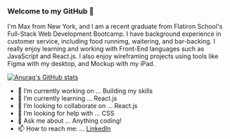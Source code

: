 ### Welcome to my GitHub 👋

I'm Max from New York, and I am a recent graduate from Flatiron School's Full-Stack Web Development Bootcamp. I have background experience in customer service, including food runnimg, waitering, and bar-backing. I really enjoy learning and working with Front-End languages such as JavaScript and React.js. I also enjoy wireframing projects using tools like Figma with my desktop, and Mockup with my iPad.

[![Anurag's GitHub stats](https://github-readme-stats.vercel.app/api?username=anuraghazra)](https://github.com/anuraghazra/github-readme-stats)

- 🔭 I’m currently working on ... Building my skills
- 🌱 I’m currently learning ... React.js
- 👯 I’m looking to collaborate on ... React.js
- 🤔 I’m looking for help with ... CSS
- 💬 Ask me about ... Anything coding!
- 📫 How to reach me: ... [LinkedIn](https://www.linkedin.com/in/maxfield-rabin-44a343208/)

